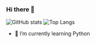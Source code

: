 ### Hi there 👋

![GitHub stats](https://github-readme-stats.vercel.app/api?username=MatthewOliverCode&show_icons=true&hide_border=true&theme=dark&bg_color=000&title_color=33FF14&icon_color=3F2&text_color=FFF)
![Top Langs](https://github-readme-stats.vercel.app/api/top-langs/?username=MatthewOliverCode&hide_border=true&theme=dark&layout=compact&bg_color=000&title_color=33FF14&icon_color=33FF22&text_color=FFF)
- 🌱 I’m currently learning Python

